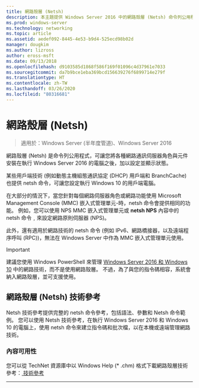 ```yaml
---
title: 網路殼層 (Netsh)
description: 本主題提供 Windows Server 2016 中的網路殼層 (Netsh) 命令列公用程式概觀。
ms.prod: windows-server
ms.technology: networking
ms.topic: article
ms.assetid: aedef092-8445-4e53-b9d4-525ecd98b02d
manager: dougkim
ms.author: lizross
author: eross-msft
ms.date: 09/13/2018
ms.openlocfilehash: d9103585d1868f586f169f01096c4d37961e7033
ms.sourcegitcommit: da7b9bce1eba369bcd156639276f6899714e279f
ms.translationtype: HT
ms.contentlocale: zh-TW
ms.lasthandoff: 03/26/2020
ms.locfileid: "80316681"
---
```

# <a name="network-shell-netsh"></a>網路殼層 \(Netsh\)

>適用於：Windows Server (半年度管道)、Windows Server 2016

網路殼層 (Netsh) 是命令列公用程式，可讓您將各種網路通訊伺服器角色與元件安裝在執行 Windows Server 2016 的電腦之後，加以設定並顯示狀態。

某些用戶端技術 (例如動態主機組態通訊協定 \(DHCP\) 用戶端和 BranchCache) 也提供 netsh 命令，可讓您設定執行 Windows 10 的用戶端電腦。

在大部分的情況下，當您針對每個網路伺服器角色或網路功能使用 Microsoft Management Console \(MMC\) 嵌入式管理單元\-時，netsh 命令會提供相同的功能。 例如，您可以使用 NPS MMC 嵌入式管理單元或 **netsh NPS** 內容中的 netsh 命令﹐來設定網路原則伺服器 \(NPS\)。

此外，還有適用於網路技術的 netsh 命令 (例如 IPv6、網路橋接器，以及遠端程序呼叫 \(RPC\))，無法在 Windows Server 中作為 MMC 嵌入式管理單元使用。

>[!IMPORTANT]
>建議您使用 Windows PowerShell 來管理 [Windows Server 2016 和 Windows 10](https://technet.microsoft.com/library/mt156917.aspx) 中的網路技術，而不是使用網路殼層。 不過，為了與您的指令碼相容，系統會納入網路殼層，並可支援使用。

## <a name="network-shell-netsh-technical-reference"></a>網路殼層 (Netsh) 技術參考

Netsh 技術參考提供完整的 netsh 命令參考，包括語法、參數和 Netsh 命令範例。 您可以使用 Netsh 技術參考，在執行 Windows Server 2016 和 Windows 10 的電腦上，使用 netsh 命令來建立指令碼和批次檔，以在本機或遠端管理網路技術。  
  
### <a name="content-availability"></a>內容可用性  
  
您可以從 TechNet 資源庫中以 Windows Help \(* .chm\) 格式下載網路殼層技術參考：[ 技術參考](https://gallery.technet.microsoft.com/Netsh-Technical-Reference-c46523dc)  
  
---
